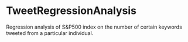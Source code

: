 # TweetRegressionAnalysis
Regression analysis of S&amp;P500 index on the number of certain keywords tweeted from a particular individual.

